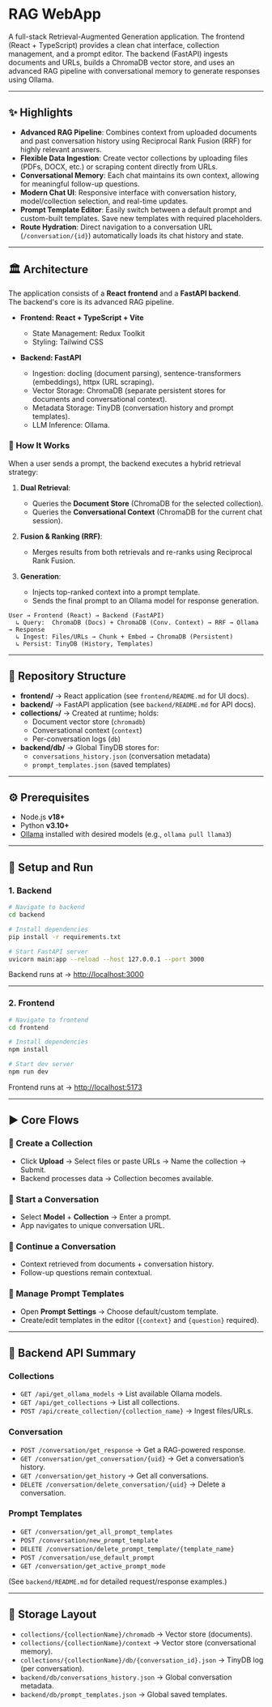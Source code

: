# RAG WebApp

A full-stack Retrieval-Augmented Generation application. The frontend (React + TypeScript) provides a clean chat interface, collection management, and a prompt editor. The backend (FastAPI) ingests documents and URLs, builds a ChromaDB vector store, and uses an advanced RAG pipeline with conversational memory to generate responses using Ollama.

---

## ✨ Highlights

- **Advanced RAG Pipeline**: Combines context from uploaded documents and past conversation history using Reciprocal Rank Fusion (RRF) for highly relevant answers.
- **Flexible Data Ingestion**: Create vector collections by uploading files (PDFs, DOCX, etc.) or scraping content directly from URLs.
- **Conversational Memory**: Each chat maintains its own context, allowing for meaningful follow-up questions.
- **Modern Chat UI**: Responsive interface with conversation history, model/collection selection, and real-time updates.
- **Prompt Template Editor**: Easily switch between a default prompt and custom-built templates. Save new templates with required placeholders.
- **Route Hydration**: Direct navigation to a conversation URL (`/conversation/{id}`) automatically loads its chat history and state.

---

## 🏛️ Architecture

The application consists of a **React frontend** and a **FastAPI backend**.  
The backend's core is its advanced RAG pipeline.

- **Frontend: React + TypeScript + Vite**
  - State Management: Redux Toolkit
  - Styling: Tailwind CSS

- **Backend: FastAPI**
  - Ingestion: docling (document parsing), sentence-transformers (embeddings), httpx (URL scraping).
  - Vector Storage: ChromaDB (separate persistent stores for documents and conversational context).
  - Metadata Storage: TinyDB (conversation history and prompt templates).
  - LLM Inference: Ollama.

### 🔄 How It Works

When a user sends a prompt, the backend executes a hybrid retrieval strategy:

1. **Dual Retrieval**:  
   - Queries the **Document Store** (ChromaDB for the selected collection).  
   - Queries the **Conversational Context** (ChromaDB for the current chat session).  

2. **Fusion & Ranking (RRF)**:  
   - Merges results from both retrievals and re-ranks using Reciprocal Rank Fusion.  

3. **Generation**:  
   - Injects top-ranked context into a prompt template.  
   - Sends the final prompt to an Ollama model for response generation.  

```
User → Frontend (React) → Backend (FastAPI)
  ↳ Query:  ChromaDB (Docs) + ChromaDB (Conv. Context) → RRF → Ollama → Response
  ↳ Ingest: Files/URLs → Chunk + Embed → ChromaDB (Persistent)
  ↳ Persist: TinyDB (History, Templates)
```

---

## 📁 Repository Structure

- **frontend/** → React application (see `frontend/README.md` for UI docs).  
- **backend/** → FastAPI application (see `backend/README.md` for API docs).  
- **collections/** → Created at runtime; holds:  
  - Document vector store (`chromadb`)  
  - Conversational context (`context`)  
  - Per-conversation logs (`db`)  
- **backend/db/** → Global TinyDB stores for:  
  - `conversations_history.json` (conversation metadata)  
  - `prompt_templates.json` (saved templates)  

---

## ⚙️ Prerequisites

- Node.js **v18+**
- Python **v3.10+**
- [Ollama](https://ollama.ai/) installed with desired models (e.g., `ollama pull llama3`)

---

## 🚀 Setup and Run

### 1. Backend

```bash
# Navigate to backend
cd backend

# Install dependencies
pip install -r requirements.txt

# Start FastAPI server
uvicorn main:app --reload --host 127.0.0.1 --port 3000
```

Backend runs at → [http://localhost:3000](http://localhost:3000)

---

### 2. Frontend

```bash
# Navigate to frontend
cd frontend

# Install dependencies
npm install

# Start dev server
npm run dev
```

Frontend runs at → [http://localhost:5173](http://localhost:5173)

---

## ▶️ Core Flows

### 🔹 Create a Collection
- Click **Upload** → Select files or paste URLs → Name the collection → Submit.  
- Backend processes data → Collection becomes available.

### 🔹 Start a Conversation
- Select **Model** + **Collection** → Enter a prompt.  
- App navigates to unique conversation URL.

### 🔹 Continue a Conversation
- Context retrieved from documents + conversation history.  
- Follow-up questions remain contextual.

### 🔹 Manage Prompt Templates
- Open **Prompt Settings** → Choose default/custom template.  
- Create/edit templates in the editor (`{context}` and `{question}` required).

---

## 🔌 Backend API Summary

### Collections
- `GET /api/get_ollama_models` → List available Ollama models.  
- `GET /api/get_collections` → List all collections.  
- `POST /api/create_collection/{collection_name}` → Ingest files/URLs.  

### Conversation
- `POST /conversation/get_response` → Get a RAG-powered response.  
- `GET /conversation/get_conversation/{uid}` → Get a conversation’s history.  
- `GET /conversation/get_history` → Get all conversations.  
- `DELETE /conversation/delete_conversation/{uid}` → Delete a conversation.  

### Prompt Templates
- `GET /conversation/get_all_prompt_templates`  
- `POST /conversation/new_prompt_template`  
- `DELETE /conversation/delete_prompt_template/{template_name}`  
- `POST /conversation/use_default_prompt`  
- `GET /conversation/get_active_prompt_mode`  

(See `backend/README.md` for detailed request/response examples.)

---

## 💾 Storage Layout

- `collections/{collectionName}/chromadb` → Vector store (documents).  
- `collections/{collectionName}/context` → Vector store (conversational memory).  
- `collections/{collectionName}/db/{conversation_id}.json` → TinyDB log (per conversation).  
- `backend/db/conversations_history.json` → Global conversation metadata.  
- `backend/db/prompt_templates.json` → Global saved templates.  